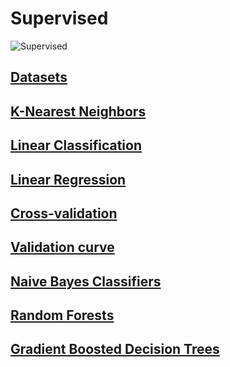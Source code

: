 # Supervised

![Supervised](https://pawan-mittal.github.io/allassets.github.io/data-science/machine-learning-python/models/supervised/supervised-ml.png)

## [Datasets](datasets.md "1")

## [K-Nearest Neighbors](knn.md "1")

## [Linear Classification](linear-classification "1")

## [Linear Regression](linear-regression "1")

## [Cross-validation](cross-validation.md "1")

## [Validation curve](validation-curve.md "1")

## [Naive Bayes Classifiers](naive-bayes-classifiers.md "1")

## [Random Forests](random-forests.md "1")

## [Gradient Boosted Decision Trees](gradient-boosted-decision-trees.md "1")


